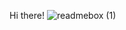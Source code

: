 Hi there!
![readmebox (1)](https://github.com/Rizqofathur/Rizqofathur/assets/98243205/fada38f1-8644-439d-afa6-6f7599fdc214)
